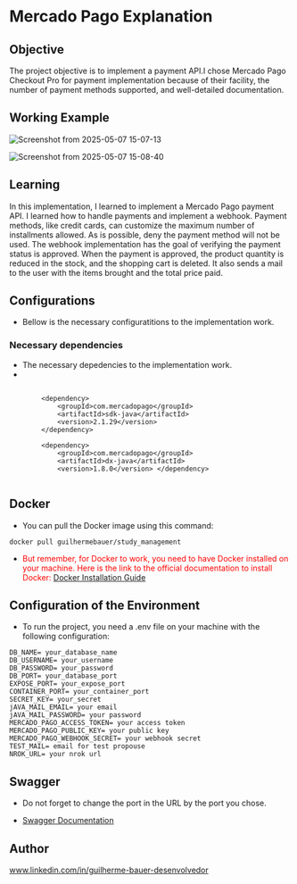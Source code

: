 # Mercado Pago Explanation

## Objective
The project objective is to implement a payment API.I chose Mercado Pago Checkout Pro for payment
implementation because of their facility, the number of payment methods supported, and well-detailed documentation.

## Working Example

![Screenshot from 2025-05-07 15-07-13](https://github.com/user-attachments/assets/6f9f6a4e-7b56-4d66-ac78-e37997c09c17)

![Screenshot from 2025-05-07 15-08-40](https://github.com/user-attachments/assets/d9fe4f85-2840-420f-ba14-1971451b5824)


## Learning

In this implementation, I learned to implement a Mercado Pago payment API. I learned how to handle payments and implement a webhook.
Payment methods, like credit cards, can customize the maximum number of installments allowed.
As is possible, deny the payment method will not be used. The webhook implementation has the goal of verifying the payment 
status is approved. When the payment is approved, the product quantity is reduced in the stock, and the shopping cart is deleted.
It also sends a mail to the user with the items brought and the total price paid. 

## Configurations 
* Bellow is the necessary configuratitions to the implementation work.

###  Necessary dependencies 
  * The necessary depedencies to the implementation work.
  * 


```

        <dependency>
            <groupId>com.mercadopago</groupId>
            <artifactId>sdk-java</artifactId>
            <version>2.1.29</version>
        </dependency>

        <dependency>
            <groupId>com.mercadopago</groupId>
            <artifactId>dx-java</artifactId>
            <version>1.8.0</version> </dependency>


```

## Docker 

* You can pull the Docker image using this command:
 ```dotdocker
docker pull guilhermebauer/study_management
```

* <span style="color:red;"> But remember, for Docker to work, you need to have Docker installed on your machine. Here is the link to the official documentation to install Docker: [Docker Installation Guide](https://docs.docker.com/get-docker/)</span>

## Configuration of the Environment

* To run the project, you need a .env file on your machine with the following configuration:

```dotenv
DB_NAME= your_database_name
DB_USERNAME= your_username
DB_PASSWORD= your_password
DB_PORT= your_database_port
EXPOSE_PORT= your_expose_port
CONTAINER_PORT= your_container_port
SECRET_KEY= your_secret
jAVA_MAIL_EMAIL= your email
jAVA_MAIL_PASSWORD= your password
MERCADO_PAGO_ACCESS_TOKEN= your access token
MERCADO_PAGO_PUBLIC_KEY= your public key
MERCADO_PAGO_WEBHOOK_SECRET= your webhook secret
TEST_MAIL= email for test propouse
NROK_URL= your nrok url
```

## Swagger

* Do not forget to change the port in the URL by the port you chose.

* [Swagger Documentation](http://localhost:8080/swagger-ui/index.html)

## Author
 www.linkedin.com/in/guilherme-bauer-desenvolvedor

